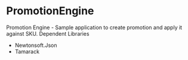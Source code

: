 # PromotionEngine
Promotion Engine - Sample application to create promotion and apply it against SKU.
Dependent Libraries 
- Newtonsoft.Json
- Tamarack